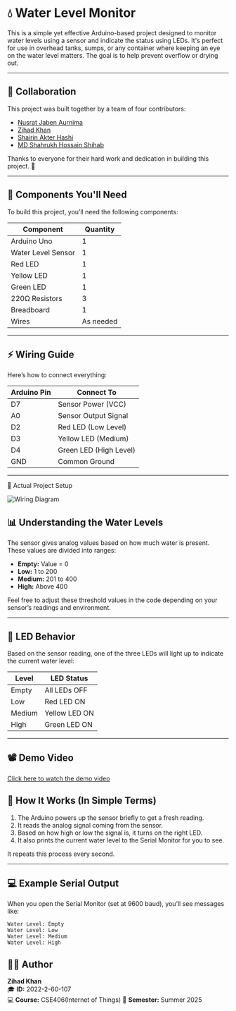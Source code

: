 # 💧 Water Level Monitor

This is a simple yet effective Arduino-based project designed to monitor water levels using a sensor and indicate the status using LEDs. It's perfect for use in overhead tanks, sumps, or any container where keeping an eye on the water level matters. The goal is to help prevent overflow or drying out.

---


## 🤝 Collaboration

This project was built together by a team of four contributors:

- [Nusrat Jaben Aurnima](https://github.com/NushratJabenAurnima)
- [Zihad Khan](https://github.com/Zihad107)
- [Shairin Akter Hashi](https://github.com/Shairin207)
- [MD Shahrukh Hossain Shihab](https://github.com/shihab372)

Thanks to everyone for their hard work and dedication in building this project. 🤗

---


## 🔧 Components You'll Need

To build this project, you’ll need the following components:

| Component              | Quantity   |
|------------------------|------------|
| Arduino Uno            | 1          |
| Water Level Sensor     | 1          |
| Red LED                | 1          |
| Yellow LED             | 1          |
| Green LED              | 1          |
| 220Ω Resistors         | 3          |
| Breadboard             | 1          |
| Wires                  | As needed  |

---

## ⚡ Wiring Guide

Here’s how to connect everything:

| Arduino Pin | Connect To            |
|-------------|------------------------|
| D7          | Sensor Power (VCC)     |
| A0          | Sensor Output Signal   |
| D2          | Red LED (Low Level)    |
| D3          | Yellow LED (Medium)    |
| D4          | Green LED (High Level) |
| GND         | Common Ground          |

---

📸 Actual Project Setup

![Wiring Diagram](https://github.com/Zihad107/Water-Level-Monitor/blob/master/Real%20setup.jpg)

## 📊 Understanding the Water Levels

The sensor gives analog values based on how much water is present. These values are divided into ranges:

- **Empty:** Value = 0
- **Low:** 1 to 200
- **Medium:** 201 to 400
- **High:** Above 400

Feel free to adjust these threshold values in the code depending on your sensor’s readings and environment.

---

## 🚦 LED Behavior

Based on the sensor reading, one of the three LEDs will light up to indicate the current water level:

| Level   | LED Status         |
|---------|--------------------|
| Empty   | All LEDs OFF       |
| Low     | Red LED ON         |
| Medium  | Yellow LED ON      |
| High    | Green LED ON       |

---
## 📽️ Demo Video

[Click here to watch the demo video](https://github.com/Zihad107/Water-Level-Monitor/blob/master/Demo%20video.mp4)
## 🧠 How It Works (In Simple Terms)

1. The Arduino powers up the sensor briefly to get a fresh reading.
2. It reads the analog signal coming from the sensor.
3. Based on how high or low the signal is, it turns on the right LED.
4. It also prints the current water level to the Serial Monitor for you to see.

It repeats this process every second.

---

## 💻 Example Serial Output

When you open the Serial Monitor (set at 9600 baud), you’ll see messages like:

```
Water Level: Empty
Water Level: Low
Water Level: Medium
Water Level: High
```
## 👨‍💻 Author

**Zihad Khan**  
🎓 **ID:** 2022-2-60-107  
💻 **Course:** CSE406(Internet of Things)
📅 **Semester:** Summer 2025
